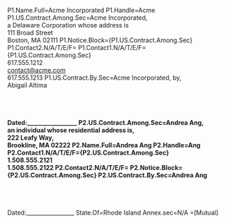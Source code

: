 P1.Name.Full=Acme Incorporated
P1.Handle=Acme
P1.US.Contract.Among.Sec=Acme Incorporated,<br>a Delaware Corporation
whose address is<br>111 Broad Street<br>Boston, MA 02111
P1.Notice.Block={P1.US.Contract.Among.Sec}
P1.Contact2.N/A/T/E/F=</i>
P1.Contact1.N/A/T/E/F={P1.US.Contract.Among.Sec}<br>617.555.1212<br>contact@acme.com<br>617.555.1213
P1.US.Contract.By.Sec=Acme Incorporated, by,<br>Abigail
Altima<br><br><br><br>______________________<br>Dated:_________________
P2.US.Contract.Among.Sec=Andrea Ang,<br>an individual whose
residential address is,<br>222 Leafy Way,<br>Brookline, MA 02222
P2.Name.Full=Andrea Ang
P2.Handle=Ang
P2.Contact1.N/A/T/E/F={P2.US.Contract.Among.Sec}<br>1.508.555.2121<br>1.508.555.2122
P2.Contact2.N/A/T/E/F=</i>
P2.Notice.Block={P2.US.Contract.Among.Sec}
P2.US.Contract.By.Sec=Andrea
Ang<br><br><br><br>______________________<br>Dated:_________________
State.Of=Rhode Island
Annex.sec=N/A
=[Mutual]
